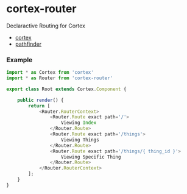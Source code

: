 # cortex-router
Declaractive Routing for Cortex

- [cortex](//github.com/ndugger/cortex)
- [pathfinder](//github.com/ndugger/pathfinder)

### Example
```typescript
import * as Cortex from 'cortex'
import * as Router from 'cortex-router'

export class Root extends Cortex.Component {

    public render() {
        return [
            <Router.RouterContext>
                <Router.Route exact path='/'>
                    Viewing Index
                </Router.Route>
                <Router.Route exact path='/things'>
                    Viewing Things
                </Router.Route>
                <Router.Route exact path='/things/{ thing_id }'>
                    Viewing Specific Thing
                </Router.Route>
            </Router.RouterContext>
        ];
    }
}
```